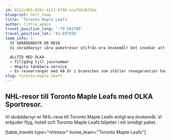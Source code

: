 ```yaml
---
id: 8152c9b5-026c-4313-8746-ece7b616d16a
blueprint: netr_team
title: 'Toronto Maple Leafs'
author: little_admin
travel_position_long: '-79.501700'
travel_position_lat: '43.697550'
team_info: |-
  VI SKRÄDDARSYR ER RESA
  Vi skräddarsyr våra paketresor utifrån era önskemål! Det innebär att ni bland annat har möjligheten att paketera er resa med matchbiljett, önskat antal hotellnätter och/eller flyg. Kontakta oss för mer information!

  ALLTID MED OLKA
  – Tillgång till journummer
  – Högsta tänkbara service
  – En researrangör med 40 år i branschen som ställer resegarantier hos Kammarkollegiet, är IATA-certifierade samt är medlemmar i Svenska Resebyråföreningen (SRF)
slug: toronto-maple-leafs
---
```

<h2>NHL-resor till Toronto Maple Leafs med OLKA Sportresor.</h2>
<p>Vi skräddarsyr er NHL-resa till Toronto Maple Leafs enligt era önskemål. Vi erbjuder flyg, hotell och Toronto Maple Leafs biljetter i ett smidigt paket.</p>
<p>[table_travels type="nhlresor" home_team="Toronto Maple Leafs"]</p>
